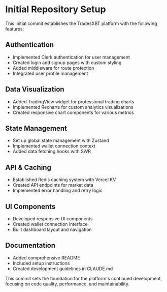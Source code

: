 # Initial Repository Setup

This initial commit establishes the TradesXBT platform with the following features:

## Authentication
- Implemented Clerk authentication for user management
- Created login and signup pages with custom styling
- Added middleware for route protection
- Integrated user profile management

## Data Visualization
- Added TradingView widget for professional trading charts
- Implemented Recharts for custom analytics visualizations
- Created responsive chart components for various metrics

## State Management
- Set up global state management with Zustand
- Implemented wallet connection context
- Added data fetching hooks with SWR

## API & Caching
- Established Redis caching system with Vercel KV
- Created API endpoints for market data
- Implemented error handling and retry logic

## UI Components
- Developed responsive UI components
- Created wallet connection interface
- Built dashboard layout and navigation

## Documentation
- Added comprehensive README
- Included setup instructions
- Created development guidelines in CLAUDE.md

This commit sets the foundation for the platform's continued development, focusing on code quality, performance, and maintainability.